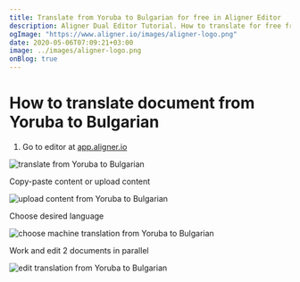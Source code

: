 ```yaml
---
title: Translate from Yoruba to Bulgarian for free in Aligner Editor
description: Aligner Dual Editor Tutorial. How to translate for free from Yoruba to Bulgarian. Aligner is multilingual document management platform. 
ogImage: "https://www.aligner.io/images/aligner-logo.png"
date: 2020-05-06T07:09:21+03:00
image: ../images/aligner-logo.png
onBlog: true
---
```


# How to translate document from Yoruba to Bulgarian

1. Go to editor at [app.aligner.io](https://app.aligner.io "Aligner App web page")

![translate from Yoruba to Bulgarian](../aligner-blank-editor.png "translate from Yoruba to Bulgarian")

Copy-paste content or upload content

![upload content from Yoruba to Bulgarian](../aligner-uploaded-document.png "upload content from Yoruba to Bulgarian")

Choose desired language

![choose machine translation from Yoruba to Bulgarian](../aligner-language-dropdown.png "choose machine translation from Yoruba to Bulgarian")

Work and edit 2 documents in parallel

![edit translation from Yoruba to Bulgarian](../aligner-double-sitded-editor.png "edit translation from Yoruba to Bulgarian")

